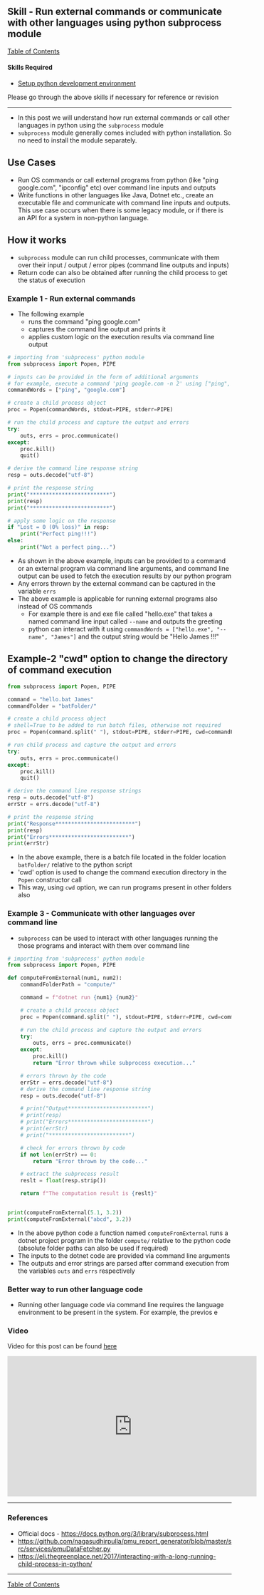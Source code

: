 ## Skill - Run external commands or communicate with other languages using python subprocess module
[Table of Contents](https://nagasudhir.blogspot.com/2020/04/taming-python-table-of-contents.html)

#### Skills Required
* [Setup python development environment](https://nagasudhir.blogspot.com/2020/04/setup-python-development-environment_14.html)

Please go through the above skills if necessary for reference or revision
<hr/>

* In this post we will understand how run external commands or call other languages in python using the `subprocess` module
* `subprocess` module generally comes included with python installation. So no need to install the module separately.

## Use Cases 
* Run OS commands or call external programs from python (like "ping google.com", "ipconfig" etc) over command line inputs and outputs
* Write functions in other languages like Java, Dotnet etc., create an executable file and communicate with command line inputs and outputs. This use case occurs when there is some legacy module, or if there is an API for a system in non-python language.

## How it works
* `subprocess` module can run child processes, communicate with them over their input / output / error pipes (command line outputs and inputs)
* Return code can also be obtained after running the child process to get the status of execution

### Example 1 - Run external commands
* The following example  
	* runs the command "ping google.com"
	* captures the command line output and prints it
	* applies custom logic on the execution results via command line output

```python
# importing from 'subprocess' python module
from subprocess import Popen, PIPE

# inputs can be provided in the form of additional arguments
# for example, execute a command 'ping google.com -n 2' using ["ping", "google.com", "-n", "2"]
commandWords = ["ping", "google.com"]

# create a child process object
proc = Popen(commandWords, stdout=PIPE, stderr=PIPE)

# run the child process and capture the output and errors
try:
    outs, errs = proc.communicate()
except:
    proc.kill()
    quit()

# derive the command line response string
resp = outs.decode("utf-8")

# print the response string
print("*************************")
print(resp)
print("*************************")

# apply some logic on the response 
if "Lost = 0 (0% loss)" in resp:
    print("Perfect ping!!!")
else:
    print("Not a perfect ping...")
```
* As shown in the above example, inputs can be provided to a command or an external program via command line arguments, and command line output can be used to fetch the execution results by our python program
* Any errors thrown by the external command can be captured in the variable `errs`
* The above example is applicable for running external programs also instead of OS commands
	* For example there is and exe file called "hello.exe" that takes a named command line input called `--name` and outputs the greeting
	* python can interact with it using `commandWords = ["hello.exe", "--name", "James"]` and the output string would be "Hello James !!!"

## Example-2 "cwd" option to change the directory of command execution
```py
from subprocess import Popen, PIPE

command = "hello.bat James"
commandFolder = "batFolder/"

# create a child process object
# shell=True to be added to run batch files, otherwise not required
proc = Popen(command.split(" "), stdout=PIPE, stderr=PIPE, cwd=commandFolder, shell=True)

# run child process and capture the output and errors
try:
    outs, errs = proc.communicate()
except:
    proc.kill()
    quit()

# derive the command line response strings
resp = outs.decode("utf-8")
errStr = errs.decode("utf-8")

# print the response string
print("Response*************************")
print(resp)
print("Errors*************************")
print(errStr)
```
* In the above example, there is a batch file located in the folder location `batFolder/` relative to the python script
* 'cwd' option is used to change the command execution directory in the `Popen` constructor call
* This way, using `cwd` option, we can run programs present in other folders also

### Example 3 - Communicate with other languages over command line
* `subprocess` can be used to interact with other languages running the those programs and interact with them over command line
```py
# importing from 'subprocess' python module
from subprocess import Popen, PIPE

def computeFromExternal(num1, num2):
    commandFolderPath = "compute/"

    command = f"dotnet run {num1} {num2}"

    # create a child process object
    proc = Popen(command.split(" "), stdout=PIPE, stderr=PIPE, cwd=commandFolderPath)

    # run the child process and capture the output and errors
    try:
        outs, errs = proc.communicate()
    except:
        proc.kill()
        return "Error thrown while subprocess execution..."

    # errors thrown by the code
    errStr = errs.decode("utf-8")
    # derive the command line response string
    resp = outs.decode("utf-8")

    # print("Output*************************")
    # print(resp)
    # print("Errors*************************")
    # print(errStr)
    # print("*************************")

    # check for errors thrown by code
    if not len(errStr) == 0:
        return "Error thrown by the code..."

    # extract the subprocess result
    reslt = float(resp.strip())

    return f"The computation result is {reslt}"


print(computeFromExternal(5.1, 3.2))
print(computeFromExternal("abcd", 3.2))
```

* In the above python code a function named  `computeFromExternal` runs a dotnet project program in the folder `compute/` relative to the python code (absolute folder paths can also be used if required)
*  The inputs to the dotnet code are provided via command line arguments
* The outputs and error strings are parsed after command execution from the variables `outs` and `errs` respectively

### Better way to run other language code
* Running other language code via command line requires the language environment to be present in the system. For example, the previos e 


### Video
Video for this post can be found [here](https://youtu.be/nsVkTslyBcE)

<iframe width="560" height="315" src="https://www.youtube.com/embed/nsVkTslyBcE" frameborder="0" allow="accelerometer; autoplay; encrypted-media; gyroscope; picture-in-picture" allowfullscreen></iframe>

<hr/>

### References
* Official docs - https://docs.python.org/3/library/subprocess.html
* https://github.com/nagasudhirpulla/pmu_report_generator/blob/master/src/services/pmuDataFetcher.py
* https://eli.thegreenplace.net/2017/interacting-with-a-long-running-child-process-in-python/

<hr/>

[Table of Contents](https://nagasudhir.blogspot.com/2020/04/taming-python-table-of-contents.html)




<!--stackedit_data:
eyJoaXN0b3J5IjpbNjE2NTE3ODUsMjE0OTAzNTU3LDc4MDMzMj
U0LDEyMDY2NjQ2MTAsLTUwMzQxMDQxMywtMTUxOTEyNzg0Niwx
NTM0NTcyMDQ0LDEwMzEzNzM4MDUsOTg1MDMyMDgyLC0xMTk4MD
YyNTQwLC04Mzc3NzM0NzgsLTQ5ODk4ODU5OCwxODAwNjczNDYz
LC0yMDU3NDk1NDU4LDE0NDYyNTcxNTcsMTMzODkyOTY1MCwzMT
AyODYzNzRdfQ==
-->